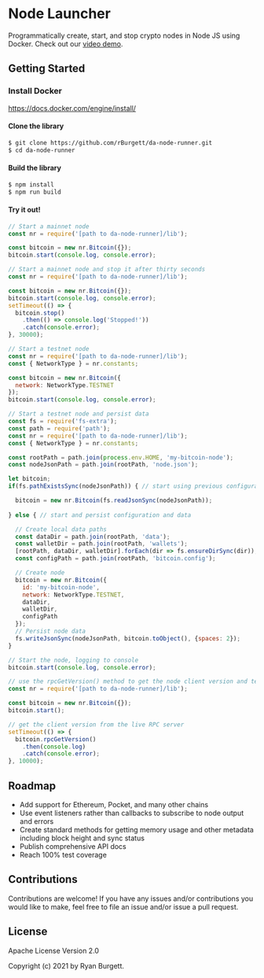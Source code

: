 # Node Launcher
Programmatically create, start, and stop crypto nodes in Node JS using Docker. Check out our [video demo](https://www.youtube.com/watch?v=T9Lm0iShA0I).

## Getting Started

### Install Docker
https://docs.docker.com/engine/install/

#### Clone the library
```bash
$ git clone https://github.com/rBurgett/da-node-runner.git
$ cd da-node-runner
```

#### Build the library
```bash
$ npm install
$ npm run build
```

#### Try it out!
```js
// Start a mainnet node
const nr = require('[path to da-node-runner]/lib');

const bitcoin = new nr.Bitcoin({});
bitcoin.start(console.log, console.error);
```

```js
// Start a mainnet node and stop it after thirty seconds
const nr = require('[path to da-node-runner]/lib');

const bitcoin = new nr.Bitcoin({});
bitcoin.start(console.log, console.error);
setTimeout(() => {
  bitcoin.stop()
    .then(() => console.log('Stopped!'))
    .catch(console.error);
}, 30000);
```

```js
// Start a testnet node
const nr = require('[path to da-node-runner]/lib');
const { NetworkType } = nr.constants;

const bitcoin = new nr.Bitcoin({
  network: NetworkType.TESTNET
});
bitcoin.start(console.log, console.error);
```

```js
// Start a testnet node and persist data
const fs = require('fs-extra');
const path = require('path');
const nr = require('[path to da-node-runner]/lib');
const { NetworkType } = nr.constants;

const rootPath = path.join(process.env.HOME, 'my-bitcoin-node');
const nodeJsonPath = path.join(rootPath, 'node.json');

let bitcoin;
if(fs.pathExistsSync(nodeJsonPath)) { // start using previous configuration and data

  bitcoin = new nr.Bitcoin(fs.readJsonSync(nodeJsonPath));
  
} else { // start and persist configuration and data

  // Create local data paths
  const dataDir = path.join(rootPath, 'data');
  const walletDir = path.join(rootPath, 'wallets');
  [rootPath, dataDir, walletDir].forEach(dir => fs.ensureDirSync(dir));
  const configPath = path.join(rootPath, 'bitcoin.config');

  // Create node
  bitcoin = new nr.Bitcoin({
    id: 'my-bitcoin-node',
    network: NetworkType.TESTNET,
    dataDir,
    walletDir,
    configPath
  });
  // Persist node data
  fs.writeJsonSync(nodeJsonPath, bitcoin.toObject(), {spaces: 2});
}

// Start the node, logging to console
bitcoin.start(console.log, console.error);
```

```js
// use the rpcGetVersion() method to get the node client version and test that the RPC server is live
const nr = require('[path to da-node-runner]/lib');

const bitcoin = new nr.Bitcoin({});
bitcoin.start();

// get the client version from the live RPC server
setTimeout(() => {
  bitcoin.rpcGetVersion()
    .then(console.log)
    .catch(console.error);
}, 10000);
```

## Roadmap
* Add support for Ethereum, Pocket, and many other chains
* Use event listeners rather than callbacks to subscribe to node output and errors
* Create standard methods for getting memory usage and other metadata including block height and sync status
* Publish comprehensive API docs
* Reach 100% test coverage

## Contributions
Contributions are welcome! If you have any issues and/or contributions you would like to make, feel free to file an issue and/or issue a pull request.

## License
Apache License Version 2.0

Copyright (c) 2021 by Ryan Burgett.
